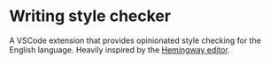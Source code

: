 # Writing style checker

A VSCode extension that provides opinionated style checking for the English language. Heavily inspired by the [Hemingway editor](https://hemingwayapp.com/).

